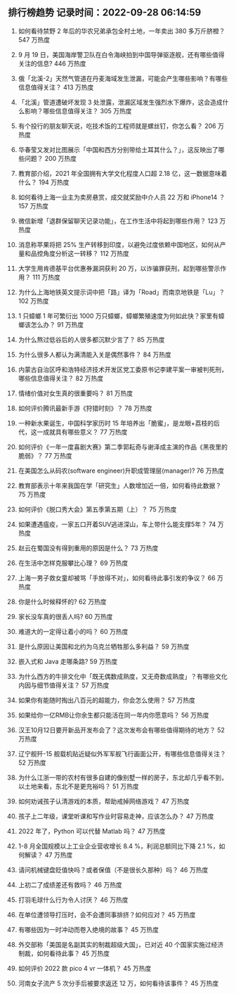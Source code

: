 
## 排行榜趋势 记录时间：2022-09-28 06:14:59
  
  1. 如何看待禁野 2 年后的华农兄弟承包全村土地，一年卖出 380 多万斤脐橙？ 547 万热度
    
  2. 9 月 19 日，美国海岸警卫队在白令海峡拍到中国导弹驱逐舰，还有哪些值得关注的信息? 446 万热度
    
  3. 俄「北溪-2」天然气管道在丹麦海域发生泄漏，可能会产生哪些影响？有哪些信息值得关注？ 413 万热度
    
  4. 「北溪」管道遭破坏发现 3 处泄露，泄漏区域发生强烈水下爆炸，这会造成什么影响？哪些信息值得关注？ 305 万热度
    
  5. 有个投行的朋友聊天说，吃技术饭的工程师就是螺丝钉，你怎么看？ 206 万热度
    
  6. 华春莹又发对比图展示「中国和西方分别带给土耳其什么？」，这反映出了哪些问题？ 200 万热度
    
  7. 教育部介绍，2021 年全国拥有大学文化程度人口超 2.18 亿，这一数据意味着什么？ 194 万热度
    
  8. 如何看待上海一业主为卖房悬赏，成交就奖励中介人员 22 万和 iPhone14 ？ 157 万热度
    
  9. 微信新增「退群保留聊天记录功能」，在工作生活中将起到哪些作用？ 123 万热度
    
  10. 消息称苹果将把 25% 生产转移到印度，以避免过度依赖中国地区，如何从产量和品控角度分析这一转移？ 112 万热度
    
  11. 大学生用肯德基平台优惠券漏洞获利 20 万，以诈骗罪获刑，起到哪些警示作用？ 111 万热度
    
  12. 为什么上海地铁英文提示词中把「路」译为「Road」而南京地铁是「Lu」？ 102 万热度
    
  13. 1 只蟑螂 1 年可繁衍出 1000 万只蟑螂，蟑螂繁殖速度为何如此快？家里有蟑螂该怎么办？ 91 万热度
    
  14. 为什么熬过低谷后的人很多都沉默少言了？ 85 万热度
    
  15. 为什么很多人都认为满清能入关是偶然事件？ 84 万热度
    
  16. 内蒙古自治区呼和浩特经济技术开发区党工委原书记李建平案一审被判死刑，哪些信息值得关注？ 82 万热度
    
  17. 情绪价值对女生真的很重要吗？ 81 万热度
    
  18. 如何评价腾讯最新手游《狩猎时刻》？ 78 万热度
    
  19. 一种新水果诞生，中国科学家历时 15 年培养出「脆蜜」，是龙眼+荔枝的后代，这一成就具有哪些意义？ 77 万热度
    
  20. 如何评价《一年一度喜剧大赛》第二季郭耘奇与谢泽成主演的作品《黑夜里的脆弱》？ 77 万热度
    
  21. 在美国怎么从码农(software engineer)升职成管理层(manager)? 76 万热度
    
  22. 教育部表示十年来我国在学「研究生」人数增加近一倍，如何看待此数据？ 75 万热度
    
  23. 如何评价《脱口秀大会》第五季第五期（上）？ 75 万热度
    
  24. 如果遭遇瘟疫，一家五口开着SUV逃进深山，车上带什么能支撑5年？ 74 万热度
    
  25. 赵云在蜀国没有得到重用的原因是什么？ 73 万热度
    
  26. 在生活中怎样克服攀比心理？ 69 万热度
    
  27. 上海一男子救女童却被骂「手放得不对」，如何看待此事引发的争议？ 66 万热度
    
  28. 你是什么时候释怀的? 62 万热度
    
  29. 家长没车真的很丢人吗? 60 万热度
    
  30. 难道大的一定得让着小的吗？ 60 万热度
    
  31. 是什么原因让美国和北约为乌克兰牺牲那么多利益？ 59 万热度
    
  32. 嵌入式和 Java 走哪条路? 59 万热度
    
  33. 为什么西方的牛排文化中「既无偶数成熟度，又无奇数成熟度」？有哪些文化内因与细节值得关注？ 57 万热度
    
  34. 如果你有能随时掏出八百元的超能力，你会怎么使用？ 57 万热度
    
  35. 如果给你一亿RMB让你余生都只能活在同一年内你愿意吗？ 56 万热度
    
  36. 汉王10月12日要开新品开发布会了？这次发布会有哪些值得期待的地方？ 52 万热度
    
  37. 辽宁舰歼-15 舰载机贴近疑似外军军舰飞行画面公开，有哪些信息值得关注？ 52 万热度
    
  38. 为什么江浙一带的农村有很多自建的像别墅一样的房子，东北却几乎看不到，以土地来看，东北不是更充裕吗？ 51 万热度
    
  39. 如何劝诫孩子认清游戏的本质，帮助戒掉网络游戏？ 47 万热度
    
  40. 孩子上二年级，课堂听课和写作业时容易走神，应该怎么办？ 47 万热度
    
  41. 2022 年了，Python 可以代替 Matlab 吗？ 47 万热度
    
  42. 1-8 月全国规模以上工业企业营收增长 8.4 %，利润总额同比下降 2.1 %，如何解读？ 47 万热度
    
  43. 请问机械键盘贬值快吗？或者保值（不是很长久那种）吗？ 46 万热度
    
  44. 上初二了成绩差还有救吗？ 46 万热度
    
  45. 打羽毛球什么行为令人讨厌？ 46 万热度
    
  46. 在单位遭领导打压时，会不会遭同事排挤？如何应对？ 45 万热度
    
  47. 有哪些因为一时冲动而卷入绝境的故事？ 45 万热度
    
  48. 外交部称「美国是名副其实的制裁超级大国」，已对近 40 个国家实施过经济制裁，如何看待此事？ 45 万热度
    
  49. 如何评价 2022 款 pico 4 vr 一体机？ 45 万热度
    
  50. 河南女子流产 5 次分手后被要求返还 12 万，如何看待该事件？ 45 万热度
    